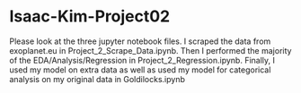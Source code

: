 # Isaac-Kim-Project02

Please look at the three jupyter notebook files. 
I scraped the data from exoplanet.eu in Project_2_Scrape_Data.ipynb. 
Then I performed the majority of the EDA/Analysis/Regression in Project_2_Regression.ipynb.
Finally, I used my model on extra data as well as used my model for categorical analysis on my original data in Goldilocks.ipynb
